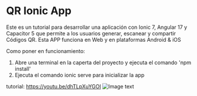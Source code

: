 # QR Ionic App
Este es un tutorial para desarrollar una aplicación con Ionic 7, Angular 17 y Capacitor 5 que permite a los usuarios generar, escanear y compartir Códigos QR. Esta APP funciona en Web y en plataformas Android & iOS

Como poner en funcionamiento:
1) Abre una terminal en la caperta del proyecto y ejecuta el comando 'npm install'
2) Ejecuta el comando ionic serve para inicializar la app

tutorial: https://youtu.be/dhTLpXuYGOI
![Image text](https://firebasestorage.googleapis.com/v0/b/yorch-dev.appspot.com/o/qr-ionic-app%2FScreenshot%202024-04-06%20at%209.20.41%E2%80%AFAM.png?alt=media&token=55ef281b-5ccb-4e92-a923-8da7e67c477e)

